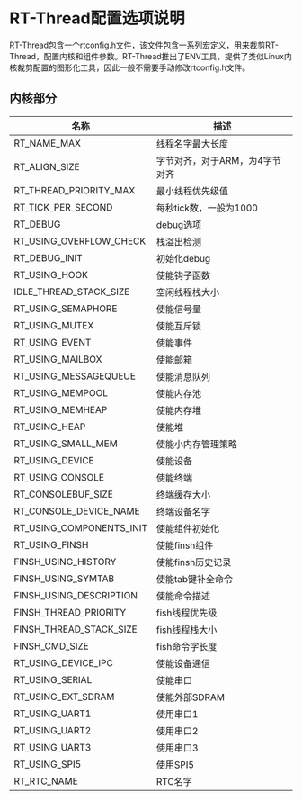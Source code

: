 #  RT-Thread配置选项说明 #

RT-Thread包含一个rtconfig.h文件，该文件包含一系列宏定义，用来裁剪RT-Thread，配置内核和组件参数。RT-Thread推出了ENV工具，提供了类似Linux内核裁剪配置的图形化工具，因此一般不需要手动修改rtconfig.h文件。

## 内核部分 ##

| 名称 | 描述 |
| - | - |
| RT_NAME_MAX | 线程名字最大长度  |
| RT_ALIGN_SIZE | 字节对齐，对于ARM，为4字节对齐 |                                                         
|RT_THREAD_PRIORITY_MAX |最小线程优先级值|
|RT_TICK_PER_SECOND |每秒tick数，一般为1000|
|RT_DEBUG|debug选项|
|RT_USING_OVERFLOW_CHECK|栈溢出检测|
|RT_DEBUG_INIT|初始化debug| 
|RT_USING_HOOK|使能钩子函数|
|IDLE_THREAD_STACK_SIZE|空闲线程栈大小|
|RT_USING_SEMAPHORE|使能信号量|
|RT_USING_MUTEX|使能互斥锁|
|RT_USING_EVENT|使能事件|
|RT_USING_MAILBOX|使能邮箱|
|RT_USING_MESSAGEQUEUE|使能消息队列|
|RT_USING_MEMPOOL|使能内存池|
|RT_USING_MEMHEAP|使能内存堆|
|RT_USING_HEAP|使能堆|
|RT_USING_SMALL_MEM|使能小内存管理策略|
|RT_USING_DEVICE|使能设备|
|RT_USING_CONSOLE|使能终端|
|RT_CONSOLEBUF_SIZE|终端缓存大小| 
|RT_CONSOLE_DEVICE_NAME|终端设备名字| 
|RT_USING_COMPONENTS_INIT|使能组件初始化|
|RT_USING_FINSH|使能finsh组件|
|FINSH_USING_HISTORY|使能finsh历史记录|
|FINSH_USING_SYMTAB|使能tab键补全命令|
|FINSH_USING_DESCRIPTION|使能命令描述|
|FINSH_THREAD_PRIORITY|fish线程优先级|
|FINSH_THREAD_STACK_SIZE| fish线程栈大小|
|FINSH_CMD_SIZE|fish命令字长度 |
|RT_USING_DEVICE_IPC|使能设备通信|
|RT_USING_SERIAL|使能串口|
|RT_USING_EXT_SDRAM|使能外部SDRAM|
|RT_USING_UART1|使用串口1|
|RT_USING_UART2|使用串口2|
|RT_USING_UART3|使用串口3|
|RT_USING_SPI5|使用SPI5|
|RT_RTC_NAME |RTC名字|

